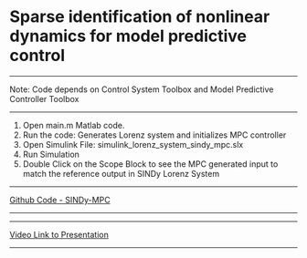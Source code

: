 # Sparse identification of nonlinear dynamics for model predictive control
***
Note: Code depends on Control System Toolbox and Model Predictive Controller Toolbox
***
1. Open main.m Matlab code.
2. Run the code: Generates Lorenz system and initializes MPC controller
3. Open Simulink File: simulink_lorenz_system_sindy_mpc.slx
4. Run Simulation
5. Double Click on the Scope Block to see the MPC generated input to match the reference output in SINDy Lorenz System
***
[Github Code - SINDy-MPC](https://github.com/silentkarmi/project_sparse_identification)
***
***
[Video Link to Presentation](https://drive.google.com/file/d/1Svr8VbieC5l61-8BbrJxw_D6fI8DkYLx/view?usp=share_link)
***
